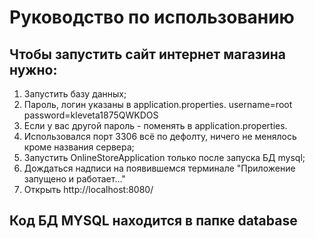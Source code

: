 # Руководство по использованию

## Чтобы запустить сайт интернет магазина нужно:
1. Запустить базу данных;
2. Пароль, логин указаны в application.properties. username=root password=kleveta1875QWKDOS
3. Если у вас другой пароль - поменять в application.properties.
4. Использовался порт 3306 всё по дефолту, ничего не менялось кроме названия сервера;
5. Запустить OnlineStoreApplication только после запуска БД mysql;
6. Дождаться надписи на появившемся терминале "Приложение запущено и работает..."
7. Открыть http://localhost:8080/

## Код БД MYSQL находится в папке database